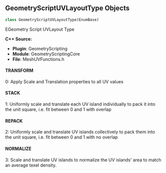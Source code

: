 ## GeometryScriptUVLayoutType Objects

```python
class GeometryScriptUVLayoutType(EnumBase)
```

EGeometry Script UVLayout Type

**C++ Source:**

- **Plugin**: GeometryScripting
- **Module**: GeometryScriptingCore
- **File**: MeshUVFunctions.h

<a id="unreal.GeometryScriptUVLayoutType.TRANSFORM"></a>

#### TRANSFORM

0: Apply Scale and Translation properties to all UV values

<a id="unreal.GeometryScriptUVLayoutType.STACK"></a>

#### STACK

1: Uniformly scale and translate each UV island individually to pack it into the unit square, i.e. fit between 0 and 1 with overlap

<a id="unreal.GeometryScriptUVLayoutType.REPACK"></a>

#### REPACK

2: Uniformly scale and translate UV islands collectively to pack them into the unit square, i.e. fit between 0 and 1 with no overlap

<a id="unreal.GeometryScriptUVLayoutType.NORMALIZE"></a>

#### NORMALIZE

3: Scale and translate UV islands to normalize the UV islands' area to match an average texel density.

<a id="unreal.GeometryScriptUVFlattenMethod"></a>